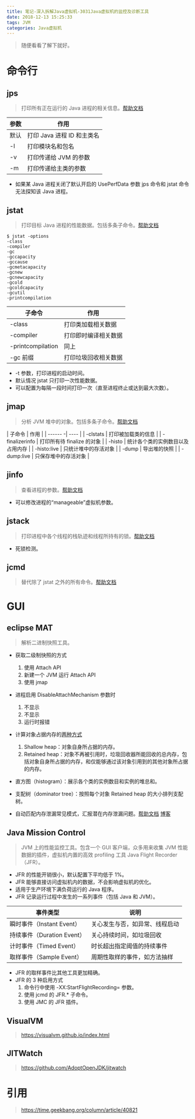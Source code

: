 ```yaml
---
title: 笔记-深入拆解Java虚拟机-3031Java虚拟机的监控及诊断工具
date: 2018-12-13 15:25:33
tags: JVM
categories: Java虚拟机
---
```


> 随便看看了解下就好。

# 命令行

## jps

> 打印所有正在运行的 Java 进程的相关信息。[帮助文档](https://docs.oracle.com/en/java/javase/11/tools/jps.html)

| 参数 | 作用 |
| ---- | ----- |
| 默认 | 打印 Java 进程 ID 和主类名 |
| -l | 打印模块名和包名 |
| -v | 打印传递给 JVM 的参数 |
| -m | 打印传递给主类的参数 |

- 如果某 Java 进程关闭了默认开启的 UsePerfData 参数 jps 命令和 jstat 命令无法探知该 Java 进程。

## jstat

> 打印目标 Java 进程的性能数据。包括多条子命令。[帮助文档](https://docs.oracle.com/en/java/javase/11/tools/jstat.html)

```
$ jstat -options
-class
-compiler
-gc
-gccapacity
-gccause
-gcmetacapacity
-gcnew
-gcnewcapacity
-gcold
-gcoldcapacity
-gcutil
-printcompilation
```

| 子命令 | 作用 |
| ------- | ---- |
| -class | 打印类加载相关数据 |
| -compiler | 打印即时编译相关数据 |
| -printcompilation | 同上 |
| -gc 前缀 | 打印垃圾回收相关数据 |

- -t 参数，打印进程的启动时间。
- 默认情况 jstat 只打印一次性能数据。
- 可以配置为每隔一段时间打印一次（直至进程终止或达到最大次数）。

## jmap

> 分析 JVM 堆中的对象。包括多条子命令。[帮助文档](https://docs.oracle.com/en/java/javase/11/tools/jmap.html)

| 子命令 | 作用 |
| ------ -| ---- |
| -clstats | 打印被加载类的信息 |
| -finalizerinfo | 打印所有待 finalize 的对象 |
| -histo | 统计各个类的实例数目以及占用内存 |
| -histo:live | 只统计堆中的存活对象 |
| -dump | 导出堆的快照 |
| -dump:live | 只保存堆中的存活对象 |

## jinfo

> 查看进程的参数。[帮助文档](https://docs.oracle.com/en/java/javase/11/tools/jinfo.html)

- 可以修改进程的“manageable”虚拟机参数。

## jstack

> 打印进程中各个线程的栈轨迹和线程所持有的锁。[帮助文档](https://docs.oracle.com/en/java/javase/11/tools/jstack.html)

- 死锁检测。

## jcmd

> 替代除了 jstat 之外的所有命令。[帮助文档](https://docs.oracle.com/en/java/javase/11/tools/jcmd.html)

# GUI

## eclipse MAT

> 解析二进制快照工具。

- 获取二级制快照的方式
	1. 使用 Attach API
	2. 新建一个 JVM 运行 Attach API
	3. 使用 jmap

- 进程启用 DisableAttachMechanism 参数时
	1. 不显示
	2. 不显示
	3. 运行时报错

- 计算对象占据内存的[两种方式](https://help.eclipse.org/mars/topic/org.eclipse.mat.ui.help/concepts/shallowretainedheap.html?cp=46_2_1)
	1. Shallow heap：对象自身所占据的内存。
	2. Retained heap：对象不再被引用时，垃圾回收器所能回收的总内存，包括对象自身所占据的内存，和仅能够通过该对象引用到的其他对象所占据的内存。

- 直方图（histogram）：展示各个类的实例数目和实例的堆总和。

- 支配树（dominator tree）：按照每个对象 Retained heap 的大小排列支配树。

- 自动匹配内存泄漏常见模式，汇报潜在内存泄漏问题。[帮助文档](https://help.eclipse.org/mars/topic/org.eclipse.mat.ui.help/tasks/runningleaksuspectreport.html?cp=46_3_1) [博客](http://memoryanalyzer.blogspot.com/2008/05/automated-heap-dump-analysis-finding.html)

## Java Mission Control

> JVM 上的性能监控工具。包含一个 GUI 客户端，众多用来收集 JVM 性能数据的插件，虚拟机内置的高效 profiling 工具 Java Flight Recorder（JFR）。

- JFR 的性能开销很小，默认配置下平均低于 1%。
- JFR 能够直接访问虚拟机内的数据，不会影响虚拟机的优化。
- 适用于生产环境下满负荷运行的 Java 程序。
- JFR 记录运行过程中发生的一系列事件（包括 Java 和 JVM）。

| 事件类型 | 说明 |
| --------- | ----- |
| 瞬时事件（Instant Event） | 关心发生与否，如异常、线程启动 |
| 持续事件（Duration Event） | 关心持续时间，如垃圾回收 |
| 计时事件（Timed Event） | 时长超出指定阈值的持续事件 |
| 取样事件（Sample Event） | 周期性取样的事件，如方法抽样 |

- JFR 的取样事件比其他工具更加精确。
- JFR 的 3 种启用方式
	1. 命令行中使用 -XX:StartFlightRecording= 参数。
	2. 使用 jcmd 的 JFR.\* 子命令。
	3. 使用 JMC 的 JFR 插件。

## VisualVM

> https://visualvm.github.io/index.html

## JITWatch

> https://github.com/AdoptOpenJDK/jitwatch

# 引用

> https://time.geekbang.org/column/article/40821